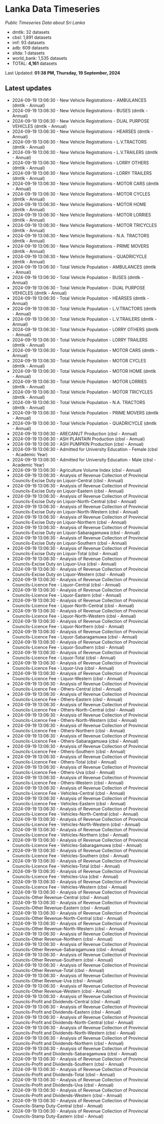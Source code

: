 # Lanka Data Timeseries
*Public Timeseries Data about Sri Lanka*

* dmtlk: 32 datasets
* cbsl: 1,891 datasets
* imf: 93 datasets
* adb: 609 datasets
* sltda: 1 datasets
* world_bank: 1,535 datasets
* TOTAL: **4,161** datasets

Last Updated: **01:38 PM, Thursday, 19 September, 2024**

## Latest updates

* 2024-09-19 13:06:30 - New Vehicle Registrations - AMBULANCES (dmtlk - Annual)
* 2024-09-19 13:06:30 - New Vehicle Registrations - BUSES (dmtlk - Annual)
* 2024-09-19 13:06:30 - New Vehicle Registrations - DUAL PURPOSE VEHICLES (dmtlk - Annual)
* 2024-09-19 13:06:30 - New Vehicle Registrations - HEARSES (dmtlk - Annual)
* 2024-09-19 13:06:30 - New Vehicle Registrations - L.V.TRACTORS (dmtlk - Annual)
* 2024-09-19 13:06:30 - New Vehicle Registrations - L.V.TRAILERS (dmtlk - Annual)
* 2024-09-19 13:06:30 - New Vehicle Registrations - LORRY OTHERS (dmtlk - Annual)
* 2024-09-19 13:06:30 - New Vehicle Registrations - LORRY TRAILERS (dmtlk - Annual)
* 2024-09-19 13:06:30 - New Vehicle Registrations - MOTOR CARS (dmtlk - Annual)
* 2024-09-19 13:06:30 - New Vehicle Registrations - MOTOR CYCLES (dmtlk - Annual)
* 2024-09-19 13:06:30 - New Vehicle Registrations - MOTOR HOME (dmtlk - Annual)
* 2024-09-19 13:06:30 - New Vehicle Registrations - MOTOR LORRIES (dmtlk - Annual)
* 2024-09-19 13:06:30 - New Vehicle Registrations - MOTOR TRICYCLES (dmtlk - Annual)
* 2024-09-19 13:06:30 - New Vehicle Registrations - N.A. TRACTORS (dmtlk - Annual)
* 2024-09-19 13:06:30 - New Vehicle Registrations - PRIME MOVERS (dmtlk - Annual)
* 2024-09-19 13:06:30 - New Vehicle Registrations - QUADRICYCLE (dmtlk - Annual)
* 2024-09-19 13:06:30 - Total Vehicle Population - AMBULANCES (dmtlk - Annual)
* 2024-09-19 13:06:30 - Total Vehicle Population - BUSES (dmtlk - Annual)
* 2024-09-19 13:06:30 - Total Vehicle Population - DUAL PURPOSE VEHICLES (dmtlk - Annual)
* 2024-09-19 13:06:30 - Total Vehicle Population - HEARSES (dmtlk - Annual)
* 2024-09-19 13:06:30 - Total Vehicle Population - L.V.TRACTORS (dmtlk - Annual)
* 2024-09-19 13:06:30 - Total Vehicle Population - L.V.TRAILERS (dmtlk - Annual)
* 2024-09-19 13:06:30 - Total Vehicle Population - LORRY OTHERS (dmtlk - Annual)
* 2024-09-19 13:06:30 - Total Vehicle Population - LORRY TRAILERS (dmtlk - Annual)
* 2024-09-19 13:06:30 - Total Vehicle Population - MOTOR CARS (dmtlk - Annual)
* 2024-09-19 13:06:30 - Total Vehicle Population - MOTOR CYCLES (dmtlk - Annual)
* 2024-09-19 13:06:30 - Total Vehicle Population - MOTOR HOME (dmtlk - Annual)
* 2024-09-19 13:06:30 - Total Vehicle Population - MOTOR LORRIES (dmtlk - Annual)
* 2024-09-19 13:06:30 - Total Vehicle Population - MOTOR TRICYCLES (dmtlk - Annual)
* 2024-09-19 13:06:30 - Total Vehicle Population - N.A. TRACTORS (dmtlk - Annual)
* 2024-09-19 13:06:30 - Total Vehicle Population - PRIME MOVERS (dmtlk - Annual)
* 2024-09-19 13:06:30 - Total Vehicle Population - QUADRICYCLE (dmtlk - Annual)
* 2024-09-19 13:06:30 - ARECANUT Production (cbsl - Annual)
* 2024-09-19 13:06:30 - ASH PLANTAIN Production (cbsl - Annual)
* 2024-09-19 13:06:30 - ASH PUMPKIN Production (cbsl - Annual)
* 2024-09-19 13:06:30 - Admitted for University Education - Female (cbsl - Academic Year)
* 2024-09-19 13:06:30 - Admitted for University Education - Male (cbsl - Academic Year)
* 2024-09-19 13:06:30 - Agriculture Volume Index (cbsl - Annual)
* 2024-09-19 13:06:30 - Analysis of Revenue Collection of Provincial Councils-Excise Duty on Liquor-Central (cbsl - Annual)
* 2024-09-19 13:06:30 - Analysis of Revenue Collection of Provincial Councils-Excise Duty on Liquor-Eastern (cbsl - Annual)
* 2024-09-19 13:06:30 - Analysis of Revenue Collection of Provincial Councils-Excise Duty on Liquor-North-Central (cbsl - Annual)
* 2024-09-19 13:06:30 - Analysis of Revenue Collection of Provincial Councils-Excise Duty on Liquor-North-Western (cbsl - Annual)
* 2024-09-19 13:06:30 - Analysis of Revenue Collection of Provincial Councils-Excise Duty on Liquor-Northern (cbsl - Annual)
* 2024-09-19 13:06:30 - Analysis of Revenue Collection of Provincial Councils-Excise Duty on Liquor-Sabaragamuwa (cbsl - Annual)
* 2024-09-19 13:06:30 - Analysis of Revenue Collection of Provincial Councils-Excise Duty on Liquor-Southern (cbsl - Annual)
* 2024-09-19 13:06:30 - Analysis of Revenue Collection of Provincial Councils-Excise Duty on Liquor-Total (cbsl - Annual)
* 2024-09-19 13:06:30 - Analysis of Revenue Collection of Provincial Councils-Excise Duty on Liquor-Uva (cbsl - Annual)
* 2024-09-19 13:06:30 - Analysis of Revenue Collection of Provincial Councils-Excise Duty on Liquor-Western (cbsl - Annual)
* 2024-09-19 13:06:30 - Analysis of Revenue Collection of Provincial Councils-Licence Fee - Liquor-Central (cbsl - Annual)
* 2024-09-19 13:06:30 - Analysis of Revenue Collection of Provincial Councils-Licence Fee - Liquor-Eastern (cbsl - Annual)
* 2024-09-19 13:06:30 - Analysis of Revenue Collection of Provincial Councils-Licence Fee - Liquor-North-Central (cbsl - Annual)
* 2024-09-19 13:06:30 - Analysis of Revenue Collection of Provincial Councils-Licence Fee - Liquor-North-Western (cbsl - Annual)
* 2024-09-19 13:06:30 - Analysis of Revenue Collection of Provincial Councils-Licence Fee - Liquor-Northern (cbsl - Annual)
* 2024-09-19 13:06:30 - Analysis of Revenue Collection of Provincial Councils-Licence Fee - Liquor-Sabaragamuwa (cbsl - Annual)
* 2024-09-19 13:06:30 - Analysis of Revenue Collection of Provincial Councils-Licence Fee - Liquor-Southern (cbsl - Annual)
* 2024-09-19 13:06:30 - Analysis of Revenue Collection of Provincial Councils-Licence Fee - Liquor-Total (cbsl - Annual)
* 2024-09-19 13:06:30 - Analysis of Revenue Collection of Provincial Councils-Licence Fee - Liquor-Uva (cbsl - Annual)
* 2024-09-19 13:06:30 - Analysis of Revenue Collection of Provincial Councils-Licence Fee - Liquor-Western (cbsl - Annual)
* 2024-09-19 13:06:30 - Analysis of Revenue Collection of Provincial Councils-Licence Fee - Others-Central (cbsl - Annual)
* 2024-09-19 13:06:30 - Analysis of Revenue Collection of Provincial Councils-Licence Fee - Others-Eastern (cbsl - Annual)
* 2024-09-19 13:06:30 - Analysis of Revenue Collection of Provincial Councils-Licence Fee - Others-North-Central (cbsl - Annual)
* 2024-09-19 13:06:30 - Analysis of Revenue Collection of Provincial Councils-Licence Fee - Others-North-Western (cbsl - Annual)
* 2024-09-19 13:06:30 - Analysis of Revenue Collection of Provincial Councils-Licence Fee - Others-Northern (cbsl - Annual)
* 2024-09-19 13:06:30 - Analysis of Revenue Collection of Provincial Councils-Licence Fee - Others-Sabaragamuwa (cbsl - Annual)
* 2024-09-19 13:06:30 - Analysis of Revenue Collection of Provincial Councils-Licence Fee - Others-Southern (cbsl - Annual)
* 2024-09-19 13:06:30 - Analysis of Revenue Collection of Provincial Councils-Licence Fee - Others-Total (cbsl - Annual)
* 2024-09-19 13:06:30 - Analysis of Revenue Collection of Provincial Councils-Licence Fee - Others-Uva (cbsl - Annual)
* 2024-09-19 13:06:30 - Analysis of Revenue Collection of Provincial Councils-Licence Fee - Others-Western (cbsl - Annual)
* 2024-09-19 13:06:30 - Analysis of Revenue Collection of Provincial Councils-Licence Fee - Vehicles-Central (cbsl - Annual)
* 2024-09-19 13:06:30 - Analysis of Revenue Collection of Provincial Councils-Licence Fee - Vehicles-Eastern (cbsl - Annual)
* 2024-09-19 13:06:30 - Analysis of Revenue Collection of Provincial Councils-Licence Fee - Vehicles-North-Central (cbsl - Annual)
* 2024-09-19 13:06:30 - Analysis of Revenue Collection of Provincial Councils-Licence Fee - Vehicles-North-Western (cbsl - Annual)
* 2024-09-19 13:06:30 - Analysis of Revenue Collection of Provincial Councils-Licence Fee - Vehicles-Northern (cbsl - Annual)
* 2024-09-19 13:06:30 - Analysis of Revenue Collection of Provincial Councils-Licence Fee - Vehicles-Sabaragamuwa (cbsl - Annual)
* 2024-09-19 13:06:30 - Analysis of Revenue Collection of Provincial Councils-Licence Fee - Vehicles-Southern (cbsl - Annual)
* 2024-09-19 13:06:30 - Analysis of Revenue Collection of Provincial Councils-Licence Fee - Vehicles-Total (cbsl - Annual)
* 2024-09-19 13:06:30 - Analysis of Revenue Collection of Provincial Councils-Licence Fee - Vehicles-Uva (cbsl - Annual)
* 2024-09-19 13:06:30 - Analysis of Revenue Collection of Provincial Councils-Licence Fee - Vehicles-Western (cbsl - Annual)
* 2024-09-19 13:06:30 - Analysis of Revenue Collection of Provincial Councils-Other Revenue-Central (cbsl - Annual)
* 2024-09-19 13:06:30 - Analysis of Revenue Collection of Provincial Councils-Other Revenue-Eastern (cbsl - Annual)
* 2024-09-19 13:06:30 - Analysis of Revenue Collection of Provincial Councils-Other Revenue-North-Central (cbsl - Annual)
* 2024-09-19 13:06:30 - Analysis of Revenue Collection of Provincial Councils-Other Revenue-North-Western (cbsl - Annual)
* 2024-09-19 13:06:30 - Analysis of Revenue Collection of Provincial Councils-Other Revenue-Northern (cbsl - Annual)
* 2024-09-19 13:06:30 - Analysis of Revenue Collection of Provincial Councils-Other Revenue-Sabaragamuwa (cbsl - Annual)
* 2024-09-19 13:06:30 - Analysis of Revenue Collection of Provincial Councils-Other Revenue-Southern (cbsl - Annual)
* 2024-09-19 13:06:30 - Analysis of Revenue Collection of Provincial Councils-Other Revenue-Total (cbsl - Annual)
* 2024-09-19 13:06:30 - Analysis of Revenue Collection of Provincial Councils-Other Revenue-Uva (cbsl - Annual)
* 2024-09-19 13:06:30 - Analysis of Revenue Collection of Provincial Councils-Other Revenue-Western (cbsl - Annual)
* 2024-09-19 13:06:30 - Analysis of Revenue Collection of Provincial Councils-Profit and Dividends-Central (cbsl - Annual)
* 2024-09-19 13:06:30 - Analysis of Revenue Collection of Provincial Councils-Profit and Dividends-Eastern (cbsl - Annual)
* 2024-09-19 13:06:30 - Analysis of Revenue Collection of Provincial Councils-Profit and Dividends-North-Central (cbsl - Annual)
* 2024-09-19 13:06:30 - Analysis of Revenue Collection of Provincial Councils-Profit and Dividends-North-Western (cbsl - Annual)
* 2024-09-19 13:06:30 - Analysis of Revenue Collection of Provincial Councils-Profit and Dividends-Northern (cbsl - Annual)
* 2024-09-19 13:06:30 - Analysis of Revenue Collection of Provincial Councils-Profit and Dividends-Sabaragamuwa (cbsl - Annual)
* 2024-09-19 13:06:30 - Analysis of Revenue Collection of Provincial Councils-Profit and Dividends-Southern (cbsl - Annual)
* 2024-09-19 13:06:30 - Analysis of Revenue Collection of Provincial Councils-Profit and Dividends-Total (cbsl - Annual)
* 2024-09-19 13:06:30 - Analysis of Revenue Collection of Provincial Councils-Profit and Dividends-Uva (cbsl - Annual)
* 2024-09-19 13:06:30 - Analysis of Revenue Collection of Provincial Councils-Profit and Dividends-Western (cbsl - Annual)
* 2024-09-19 13:06:30 - Analysis of Revenue Collection of Provincial Councils-Stamp Duty-Central (cbsl - Annual)
* 2024-09-19 13:06:30 - Analysis of Revenue Collection of Provincial Councils-Stamp Duty-Eastern (cbsl - Annual)